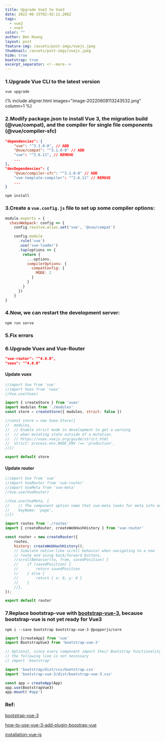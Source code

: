```yaml
---
title: Upgrade Vue2 to Vue3
date: 2022-06-15T02:42:11.286Z
tags:
  - vue2
  - vue3
color: ""
author: Ben Huang
layout: post
feature-img: /assets/post-imgs/vuejs.jpeg
thumbnail: /assets/post-imgs/vuejs.jpeg
hide: true
bootstrap: true
excerpt_separator: <!--more-->
---
```

### 1.Upgrade Vue CLI to the latest version

```shell
vue upgrade
```

{% include aligner.html images="image-20220608113243532.png" column=1 %}

### 2.Modify **package.json** to install Vue 3, the migration build (@vue/compat), and the compiler for single file components (@vue/compiler-sfc)

```json
"dependencies": {
    "vue": "^3.1.0-0", // ADD
    "@vue/compat": "^3.1.0-0" // ADD
    "vue": "^2.6.11", // REMOVE
    ...
},
"devDependencies": {
    "@vue/compiler-sfc": "^3.1.0-0" // ADD
    "vue-template-compiler": "^2.6.11" // REMOVE
    ...
}
```
<!--more-->

```shell
npm install
```

### 3.Create a `vue.config.js` file to set up some compiler options:

```javascript
module.exports = {
  chainWebpack: config => {
    config.resolve.alias.set('vue', '@vue/compat')

    config.module
      .rule('vue')
      .use('vue-loader')
      .tap(options => {
        return {
          ...options,
          compilerOptions: {
            compatConfig: {
              MODE: 2
            }
          }
        }
      })
    }
}
```

### 4.Now, we can restart the development server:

```shell
npm run serve
```

### 5.Fix errors

### 6.Upgrade Vuex and Vue-Router

```json
"vue-router": "^4.0.0",
"vuex": "^4.0.0"
```

#### Update vuex

```javascript
//import Vue from 'vue'
//import Vuex from 'vuex'
//Vue.use(Vuex)

import { createStore } from 'vuex'
import modules from './modules'
const store = createStore({ modules, strict: false })

//const store = new Vuex.Store({
//  modules,
//  // Enable strict mode in development to get a warning
//  // when mutating state outside of a mutation.
//  // https://vuex.vuejs.org/guide/strict.html
//  strict: process.env.NODE_ENV !== 'production',
//})

export default store
```

#### Update router

```javascript
//import Vue from 'vue'
//import VueRouter from 'vue-router'
//import VueMeta from 'vue-meta'
//Vue.use(VueRouter)

//Vue.use(VueMeta, {
//    // The component option name that vue-meta looks for meta info on.
//    keyName: 'page',
//})

import routes from './routes'
import { createRouter, createWebHashHistory } from 'vue-router'

const router = new createRouter({
    routes,
    history: createWebHashHistory(),
    // Simulate native-like scroll behavior when navigating to a new
    // route and using back/forward buttons.
    //scrollBehavior(to, from, savedPosition) {
    //    if (savedPosition) {
    //        return savedPosition
    //    } else {
    //        return { x: 0, y: 0 }
    //    }
    //},
});

export default router
```

### 7.Replace bootstrap-vue with [bootstrap-vue-3](https://cdmoro.github.io/bootstrap-vue-3/getting-started/#why-bootstrapvue3), because bootstrap-vue is not yet ready for Vue3

```shell
npm i --save bootstrap bootstrap-vue-3 @popperjs/core
```

```javascript
import {createApp} from 'vue'
import BootstrapVue3 from 'bootstrap-vue-3'

// Optional, since every component import their Bootstrap functionality
// the following line is not necessary
// import 'bootstrap'

import 'bootstrap/dist/css/bootstrap.css'
import 'bootstrap-vue-3/dist/bootstrap-vue-3.css'

const app = createApp(App)
app.use(BootstrapVue3)
app.mount('#app')
```

### Ref:

[bootstrap-vue-3](https://www.npmjs.com/package/bootstrap-vue-3)

[how-to-use-vue-3-add-plugin-boostrap-vue](https://stackoverflow.com/questions/63570340/how-to-use-vue-3-add-plugin-boostrap-vue)

[installation-vue-js](https://cdmoro.github.io/bootstrap-vue-3/getting-started/#installation-vue-js)